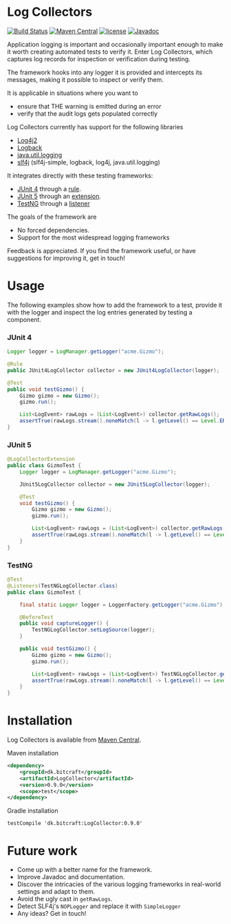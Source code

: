 # Log Collectors

[![Build Status](https://travis-ci.org/haasted/TestLogCollectors.svg?branch=master)](https://travis-ci.org/haasted/TestLogCollectors)
[![Maven Central](https://maven-badges.herokuapp.com/maven-central/dk.bitcraft/LogCollector/badge.svg)](https://maven-badges.herokuapp.com/maven-central/dk.bitcraft/LogCollector)
[![license](https://img.shields.io/github/license/mashape/apistatus.svg)](https://github.com/haasted/TestLogCollectors/blob/master/LICENSE)
[![Javadoc](https://img.shields.io/badge/javadoc-OK-blue.svg)](https://javadoc.io/doc/dk.bitcraft/LogCollector/)

Application logging is important and occasionally important enough to make it worth creating automated tests to verify it. Enter Log Collectors, which captures log records for inspection or verification during testing. 

The framework hooks into any logger it is provided and intercepts its messages, making it possible to inspect or verify them.

It is applicable in situations where you want to
 - ensure that THE warning is emitted during an error 
 - verify that the audit logs gets populated correctly

Log Collectors currently has support for the following libraries
 - [Log4j2](https://logging.apache.org/log4j/2.x/)
 - [Logback](https://logback.qos.ch/)
 - [java.util.logging](https://docs.oracle.com/javase/8/docs/technotes/guides/logging/overview.html)
 - [slf4j](https://www.slf4j.org/) (slf4j-simple, logback, log4j, java.util.logging)

It integrates directly with these testing frameworks:
 - [JUnit 4](http://junit.org/junit4/) through a [rule](https://github.com/junit-team/junit4/wiki/Rules).
 - [JUnit 5](http://junit.org/junit5/) through an [extension](http://junit.org/junit5/docs/current/user-guide/#extensions).
 - [TestNG](http://testng.org/) through a [listener](http://testng.org/doc/documentation-main.html#testng-listeners)

The goals of the framework are
 - No forced dependencies.
 - Support for the most widespread logging frameworks

Feedback is appreciated. If you find the framework useful, or have suggestions for improving it, get in touch!

# Usage

The following examples show how to add the framework to a test, provide it with the logger and inspect the log entries generated by testing a component.

### JUnit 4
```java
Logger logger = LogManager.getLogger("acme.Gizmo");

@Rule
public JUnit4LogCollector collector = new JUnit4LogCollector(logger);

@Test
public void testGizmo() {
    Gizmo gizmo = new Gizmo();
    gizmo.run();

    List<LogEvent> rawLogs = (List<LogEvent>) collector.getRawLogs();
    assertTrue(rawLogs.stream().noneMatch(l -> l.getLevel() == Level.ERROR));
}
```

### JUnit 5
```java
@LogCollectorExtension
public class GizmoTest {
    Logger logger = LogManager.getLogger("acme.Gizmo");

    JUnit5LogCollector collector = new JUnit5LogCollector(logger);

    @Test
    void testGizmo() {
        Gizmo gizmo = new Gizmo();
        gizmo.run();

        List<LogEvent> rawLogs = (List<LogEvent>) collector.getRawLogs();
        assertTrue(rawLogs.stream().noneMatch(l -> l.getLevel() == Level.ERROR));
    }
}

```

### TestNG
```java
@Test
@Listeners(TestNGLogCollector.class)
public class GizmoTest {

    final static Logger logger = LoggerFactory.getLogger("acme.Gizmo");

    @BeforeTest
    public void captureLogger() {
        TestNGLogCollector.setLogSource(logger);
    }

    public void testGizmo() {
        Gizmo gizmo = new Gizmo();
        gizmo.run();

        List<LogEvent> rawLogs = (List<LogEvent>) TestNGLogCollector.getRawLogs();
        assertTrue(rawLogs.stream().noneMatch(l -> l.getLevel() == Level.ERROR));
    }
}
```


# Installation

Log Collectors is available from [Maven Central](https://maven-badges.herokuapp.com/maven-central/dk.bitcraft/LogCollector).

Maven installation
```xml
<dependency>
    <groupId>dk.bitcraft</groupId>
    <artifactId>LogCollector</artifactId>
    <version>0.9.0</version>
    <scope>test</scope>
</dependency>
```

Gradle installation
```
testCompile 'dk.bitcraft:LogCollector:0.9.0'
```

# Future work

  - Come up with a better name for the framework.
  - Improve Javadoc and documentation.
  - Discover the intricacies of the various logging frameworks in real-world settings and adapt to them.
  - Avoid the ugly cast in `getRawLogs`.
  - Detect SLF4j's `NOPLogger` and replace it with `SimpleLogger`
  - Any ideas? Get in touch!

